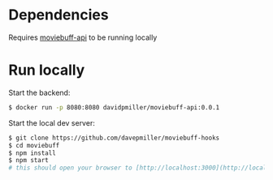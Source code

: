 # Dependencies 

Requires [moviebuff-api](https://github.com/davepmiller/moviebuff-api) to be running locally

# Run locally

Start the backend:
```bash
$ docker run -p 8080:8080 davidpmiller/moviebuff-api:0.0.1
```

Start the local dev server:
```bash
$ git clone https://github.com/davepmiller/moviebuff-hooks
$ cd moviebuff
$ npm install
$ npm start
# this should open your browser to [http://localhost:3000](http://localhost:3000)
